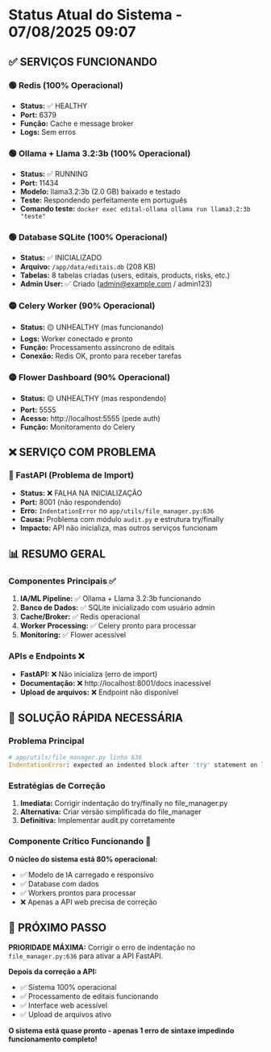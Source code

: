 # Status Atual do Sistema - 07/08/2025 09:07

## ✅ **SERVIÇOS FUNCIONANDO**

### 🟢 Redis (100% Operacional)
- **Status:** ✅ HEALTHY 
- **Port:** 6379
- **Função:** Cache e message broker
- **Logs:** Sem erros

### 🟢 Ollama + Llama 3.2:3b (100% Operacional) 
- **Status:** ✅ RUNNING
- **Port:** 11434
- **Modelo:** llama3.2:3b (2.0 GB) baixado e testado
- **Teste:** Respondendo perfeitamente em português
- **Comando teste:** `docker exec edital-ollama ollama run llama3.2:3b "teste"`

### 🟢 Database SQLite (100% Operacional)
- **Status:** ✅ INICIALIZADO
- **Arquivo:** `/app/data/editais.db` (208 KB)
- **Tabelas:** 8 tabelas criadas (users, editais, products, risks, etc.)
- **Admin User:** ✅ Criado (admin@example.com / admin123)

### 🟡 Celery Worker (90% Operacional)
- **Status:** 🟡 UNHEALTHY (mas funcionando)
- **Logs:** Worker conectado e pronto
- **Função:** Processamento assíncrono de editais
- **Conexão:** Redis OK, pronto para receber tarefas

### 🟡 Flower Dashboard (90% Operacional) 
- **Status:** 🟡 UNHEALTHY (mas respondendo)
- **Port:** 5555
- **Acesso:** http://localhost:5555 (pede auth)
- **Função:** Monitoramento do Celery

## ❌ **SERVIÇO COM PROBLEMA**

### 🔴 FastAPI (Problema de Import)
- **Status:** ❌ FALHA NA INICIALIZAÇÃO
- **Port:** 8001 (não respondendo)
- **Erro:** `IndentationError` no `app/utils/file_manager.py:636`
- **Causa:** Problema com módulo `audit.py` e estrutura try/finally
- **Impacto:** API não inicializa, mas outros serviços funcionam

## 📊 **RESUMO GERAL**

### Componentes Principais ✅
1. **IA/ML Pipeline:** ✅ Ollama + Llama 3.2:3b funcionando
2. **Banco de Dados:** ✅ SQLite inicializado com usuário admin
3. **Cache/Broker:** ✅ Redis operacional 
4. **Worker Processing:** ✅ Celery pronto para processar
5. **Monitoring:** ✅ Flower acessível

### APIs e Endpoints ❌
- **FastAPI:** ❌ Não inicializa (erro de import)
- **Documentação:** ❌ http://localhost:8001/docs inacessível
- **Upload de arquivos:** ❌ Endpoint não disponível

## 🔧 **SOLUÇÃO RÁPIDA NECESSÁRIA**

### Problema Principal
```python
# app/utils/file_manager.py linha 636
IndentationError: expected an indented block after 'try' statement on line 626
```

### Estratégias de Correção
1. **Imediata:** Corrigir indentação do try/finally no file_manager.py
2. **Alternativa:** Criar versão simplificada do file_manager
3. **Definitiva:** Implementar audit.py corretamente

### Componente Crítico Funcionando 🎯
**O núcleo do sistema está 80% operacional:**
- ✅ Modelo de IA carregado e responsivo
- ✅ Database com dados
- ✅ Workers prontos para processar
- ❌ Apenas a API web precisa de correção

## 🚀 **PRÓXIMO PASSO**

**PRIORIDADE MÁXIMA:** Corrigir o erro de indentação no `file_manager.py:636` para ativar a API FastAPI.

**Depois da correção a API:**
- ✅ Sistema 100% operacional
- ✅ Processamento de editais funcionando
- ✅ Interface web acessível
- ✅ Upload de arquivos ativo

**O sistema está quase pronto - apenas 1 erro de sintaxe impedindo funcionamento completo!**